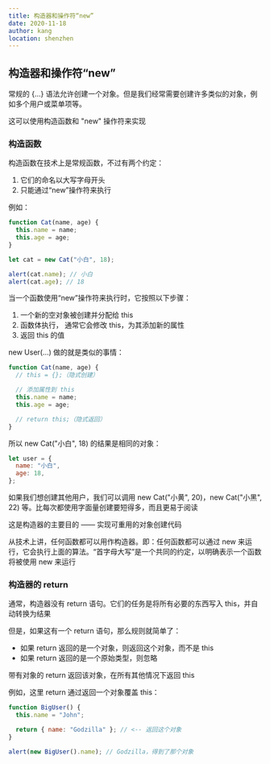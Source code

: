 ```yaml
---
title: 构造器和操作符“new”
date: 2020-11-18
author: kang
location: shenzhen
---
```


## 构造器和操作符“new”

常规的 {...} 语法允许创建一个对象。但是我们经常需要创建许多类似的对象，例如多个用户或菜单项等。

这可以使用构造函数和 "new" 操作符来实现

### 构造函数

构造函数在技术上是常规函数，不过有两个约定：

1. 它们的命名以大写字母开头
2. 只能通过“new”操作符来执行

例如：

```javascript
function Cat(name, age) {
  this.name = name;
  this.age = age;
}

let cat = new Cat("小白", 18);

alert(cat.name); // 小白
alert(cat.age); // 18
```

当一个函数使用“new”操作符来执行时，它按照以下步骤：

1. 一个新的空对象被创建并分配给 this
2. 函数体执行， 通常它会修改 this，为其添加新的属性
3. 返回 this 的值

new User(...) 做的就是类似的事情：

```javascript
function Cat(name, age) {
  // this = {};（隐式创建）

  // 添加属性到 this
  this.name = name;
  this.age = age;

  // return this;（隐式返回）
}
```

所以 new Cat("小白", 18) 的结果是相同的对象：

```javascript
let user = {
  name: "小白",
  age: 18,
};
```

如果我们想创建其他用户，我们可以调用 new Cat("小黄", 20)，new Cat("小黑", 22) 等。比每次都使用字面量创建要短得多，而且更易于阅读

这是构造器的主要目的 —— 实现可重用的对象创建代码

从技术上讲，任何函数都可以用作构造器。即：任何函数都可以通过 new 来运行，它会执行上面的算法。“首字母大写”是一个共同的约定，以明确表示一个函数将被使用 new 来运行

### 构造器的 return

通常，构造器没有 return 语句。它们的任务是将所有必要的东西写入 this，并自动转换为结果

但是，如果这有一个 return 语句，那么规则就简单了：

- 如果 return 返回的是一个对象，则返回这个对象，而不是 this
- 如果 return 返回的是一个原始类型，则忽略

带有对象的 return 返回该对象，在所有其他情况下返回 this

例如，这里 return 通过返回一个对象覆盖 this：

```javascript
function BigUser() {
  this.name = "John";

  return { name: "Godzilla" }; // <-- 返回这个对象
}

alert(new BigUser().name); // Godzilla，得到了那个对象
```
